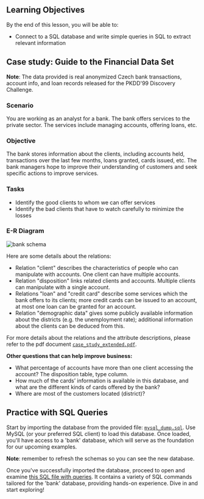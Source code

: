 <!-- # SQL Queries -->

## Learning Objectives

By the end of this lesson, you will be able to:
 
- Connect to a SQL database and write simple queries in SQL to extract relevant information

## Case study: Guide to the Financial Data Set

**Note**: The data provided is real anonymized Czech bank transactions, account info, and loan records released for the PKDD'99 Discovery Challenge.

### Scenario

You are working as an analyst for a bank. The bank offers services to the private sector. The services include managing accounts, offering loans, etc.

### Objective

The bank stores information about the clients, including accounts held, transactions over the last few months, loans granted, cards issued, etc. The bank managers hope to improve their understanding of customers and seek specific actions to improve services.

### Tasks

- Identify the good clients to whom we can offer services
- Identify the bad clients that have to watch carefully to minimize the losses

### E-R Diagram

![bank schema](https://education-team-2020.s3-eu-west-1.amazonaws.com/data-analytics/case_study_bank_schema.png)

Here are some details about the relations:

- Relation "client" describes the characteristics of people who can manipulate with accounts. One client can have multiple accounts.
- Relation "disposition" links related clients and accounts. Multiple clients can manipulate with a single account.
- Relations "loan" and "credit card" describe some services which the bank offers to its clients; more credit cards can be issued to an account, at most one loan can be granted for an account.
- Relation "demographic data" gives some publicly available information about the districts (e.g. the unemployment rate); additional information about the clients can be deduced from this.

For more details about the relations and the attribute descriptions, please refer to the pdf document [`case_study_extended.pdf`](https://github.com/data-bootcamp-v4/lessons/blob/main/4_sql/files_for_lessons/case_study_extended.pdf).

**Other questions that can help improve business:**

- What percentage of accounts have more than one client accessing the account? The disposition table, type column.
- How much of the cards’ information is available in this database, and what are the different kinds of cards offered by the bank?
- Where are most of the customers located (district)?


## **Practice with SQL Queries**

Start by importing the database from the provided file: [`mysql_dump.sql`](https://github.com/data-bootcamp-v4/lessons/blob/main/4_sql/files_for_lessons/mysql_dump.sql). Use MySQL (or your preferred SQL client) to load this database. Once loaded, you'll have access to a 'bank' database, which will serve as the foundation for our upcoming examples.

**Note**: remember to refresh the schemas so you can see the new database.

Once you've successfully imported the database, proceed to open and examine [this SQL file with queries](https://github.com/data-bootcamp-v4/lessons/blob/main/4_sql/4.2_sql_queries.sql). It contains a variety of SQL commands tailored for the 'bank' database, providing hands-on experience. Dive in and start exploring!

